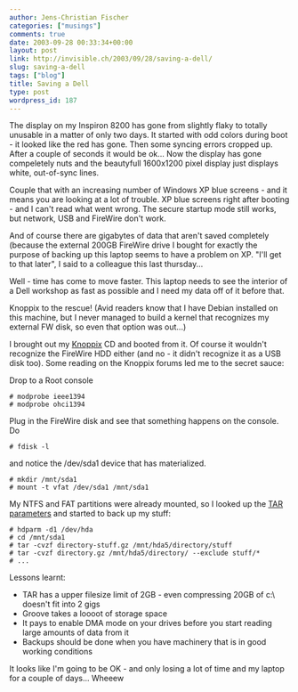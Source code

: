 ```yaml
---
author: Jens-Christian Fischer
categories: ["musings"]
comments: true
date: 2003-09-28 00:33:34+00:00
layout: post
link: http://invisible.ch/2003/09/28/saving-a-dell/
slug: saving-a-dell
tags: ["blog"]
title: Saving a Dell
type: post
wordpress_id: 187
---
```


The display on my Inspiron 8200 has gone from slightly flaky to totally unusable in a matter of only two days. It started with odd colors during boot - it looked like the red has gone. Then some syncing errors cropped up. After a couple of seconds it would be ok... Now the display has gone compeletely nuts and the beautyfull 1600x1200 pixel display just displays white, out-of-sync lines.

Couple that with an increasing number of Windows XP blue screens - and it means you are looking at a lot of trouble. XP blue screens right after booting - and I can't read what went wrong. The secure startup mode still works, but network, USB and FireWire don't work.

And of course there are gigabytes of data that aren't saved completely (because the external 200GB FireWire drive I bought for exactly the purpose of backing up this laptop seems to have a problem on XP. "I'll get to that later", I said to a colleague this last thursday...

Well - time has come to move faster. This laptop needs to see the interior of a Dell workshop as fast as possible and I need my data off of it before that.

Knoppix to the rescue! (Avid readers know that I have Debian installed on this machine, but I never managed to build a kernel that recognizes my external FW disk, so even that option was out...)

I brought out my [Knoppix](http://www.knoppix.org) CD and booted from it. Of course it wouldn't recognize the FireWire HDD either (and no - it didn't recognize it as a USB disk too). Some reading on the Knoppix forums led me to the secret sauce:

Drop to a Root console

    
    # modprobe ieee1394
    # modprobe ohci1394


Plug in the FireWire disk and see that something happens on the console. Do 

    
    # fdisk -l


and notice the /dev/sda1 device that has materialized.

    
    # mkdir /mnt/sda1
    # mount -t vfat /dev/sda1 /mnt/sda1


My NTFS and FAT partitions were already mounted, so I looked up the [TAR parameters](/archives/000098.html) and started to back up my stuff:

    
    # hdparm -d1 /dev/hda
    # cd /mnt/sda1
    # tar -cvzf directory-stuff.gz /mnt/hda5/directory/stuff
    # tar -cvzf directory.gz /mnt/hda5/directory/ --exclude stuff/*
    # ...


Lessons learnt:

  * TAR has a upper filesize limit of 2GB - even compressing 20GB of c:\ doesn't fit into 2 gigs
  * Groove takes a loooot of storage space
  * It pays to enable DMA mode on your drives before you start reading large amounts of data from it
  * Backups should be done when you have machinery that is in good working conditions

It looks like I'm going to be OK - and only losing a lot of time and my laptop for a couple of days... Wheeew
